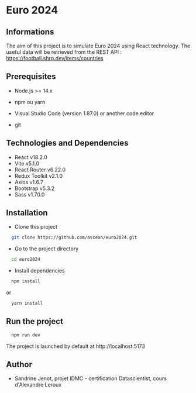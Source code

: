 # Euro 2024

## Informations 

The aim of this project is to simulate Euro 2024 using React technology.
The useful data will be retrieved from the REST API : https://football.shrp.dev/items/countries

## Prerequisites

- Node.js >= 14.x

- npm ou yarn

- Visual Studio Code (version 1.87.0) or another code editor

- git

## Technologies and Dependencies

- React v18.2.0
- Vite v5.1.0
- React Router v6.22.0
- Redux Toolkit v2.1.0
- Axios v1.6.7
- Bootstrap v5.3.2
- Sass v1.70.0

## Installation 
    
- Clone this project

```bash
  git clone https://github.com/ascean/euro2024.git
```

- Go to the project directory

```bash
  cd euro2024
```

- Install dependencies

```bash
  npm install 
```
or
```bash
  yarn install
```

## Run the project

```bash
  npm run dev
```

The project is launched by default at http://localhost:5173

## Author

- Sandrine Jenot, projet IDMC - certification Datascientist, cours d'Alexandre Leroux

